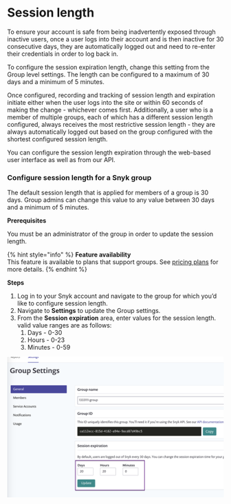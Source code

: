 # Session length

To ensure your account is safe from being inadvertently exposed through inactive users, once a user logs into their account and is then inactive for 30 consecutive days, they are automatically logged out and need to re-enter their credentials in order to log back in.

To configure the session expiration length, change this setting from the Group level settings. The length can be configured to a maximum of 30 days and a minimum of 5 minutes.

Once configured, recording and tracking of session length and expiration initiate either when the user logs into the site or within 60 seconds of making the change - whichever comes first. Additionally, a user who is a member of multiple groups, each of which has a different session length configured, always receives the most restrictive session length - they are always automatically logged out based on the group configured with the shortest configured session length.

You can configure the session length expiration through the web-based user interface as well as from our API.

### Configure session length for a Snyk group

The default session length that is applied for members of a group is 30 days. Group admins can change this value to any value between 30 days and a minimum of 5 minutes.

**Prerequisites**

You must be an administrator of the group in order to update the session length.

{% hint style="info" %}
**Feature availability**  
This feature is available to plans that support groups. See [pricing plans](https://snyk.io/plans/) for more details.
{% endhint %}

**Steps**

1. Log in to your Snyk account and navigate to the group for which you’d like to configure session length.
2. Navigate to **Settings** to update the Group settings.
3. From the **Session expiration** area, enter values for the session length. valid value ranges are as follows:
   1. Days - 0-30
   2. Hours - 0-23
   3. Minutes - 0-59 

![](../../.gitbook/assets/uuid-21093b2a-7003-b47a-cb62-2e6dd147323e-en.png)

